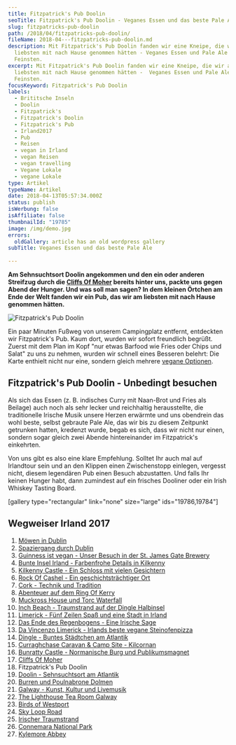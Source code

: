 ```yaml
---
title: Fitzpatrick's Pub Doolin
seoTitle: Fitzpatrick's Pub Doolin - Veganes Essen und das beste Pale Ale
slug: fitzpatricks-pub-doolin
path: /2018/04/fitzpatricks-pub-doolin/
fileName: 2018-04---fitzpatricks-pub-doolin.md
description: Mit Fitzpatrick's Pub Doolin fanden wir eine Kneipe, die wir am
  liebsten mit nach Hause genommen hätten - Veganes Essen und Pale Ale vom
  Feinsten.
excerpt: Mit Fitzpatrick's Pub Doolin fanden wir eine Kneipe, die wir am
  liebsten mit nach Hause genommen hätten -  Veganes Essen und Pale Ale vom
  Feinsten.
focusKeyword: Fitzpatrick's Pub Doolin
labels:
  - Brititsche Inseln
  - Doolin
  - Fitzpatrick's
  - Fitzpatrick's Doolin
  - Fitzpatrick's Pub
  - Irland2017
  - Pub
  - Reisen
  - vegan in Irland
  - vegan Reisen
  - vegan travelling
  - Vegane Lokale
  - vegane Lokale
type: Artikel
typeName: Artikel
date: 2018-04-13T05:57:34.000Z
status: publish
isWerbung: false
isAffiliate: false
thumbnailId: "19785"
image: /img/demo.jpg
errors:
  oldGallery: article has an old wordpress gallery
subTitle: Veganes Essen und das beste Pale Ale
  
---
```


**Am Sehnsuchtsort Doolin angekommen und den ein oder anderen Streifzug durch
die [Cliffs Of Moher](/2018/04/cliffs-of-moher/) bereits hinter uns, packte uns
gegen Abend der Hunger. Und was soll man sagen? In dem kleinen Örtchen am Ende
der Welt fanden wir ein Pub, das wir am liebsten mit nach Hause genommen
hätten.**

![Fitzpatrick's Pub Doolin](http://cardamonchai.com/wp-content/uploads/2018/02/26373194158_ab65204817_z-300x400.jpg)

Ein paar Minuten Fußweg von unserem Campingplatz entfernt, entdeckten
wir Fitzpatrick's Pub. Kaum dort, wurden wir sofort freundlich begrüßt. Zuerst
mit dem Plan im Kopf "nur etwas Barfood wie Fries oder Chips und Salat" zu uns
zu nehmen, wurden wir schnell eines Besseren belehrt: Die Karte enthielt nicht
nur eine, sondern gleich mehrere [vegane Optionen](/category/vegan-2/rezepte/).

## Fitzpatrick's Pub Doolin - Unbedingt besuchen

Als sich das Essen (z. B. indisches Curry mit Naan-Brot und Fries als Beilage)
auch noch als sehr lecker und reichhaltig herausstellte, die traditionelle
Irische Musik unsere Herzen erwärmte und uns obendrein das wohl beste, selbst
gebraute Pale Ale, das wir bis zu diesem Zeitpunkt getrunken hatten, kredenzt
wurde, begab es sich, dass wir nicht nur einen, sondern sogar gleich zwei Abende
hintereinander im Fitzpatrick's einkehrten.

Von uns gibt es also eine klare Empfehlung. Solltet Ihr auch mal auf Irlandtour
sein und an den Klippen einen Zwischenstopp einlegen, vergesst nicht, diesem
legendären Pub einen Besuch abzustatten. Und falls Ihr keinen Hunger habt, dann
zumindest auf ein frisches Dooliner oder ein Irish Whiskey Tasting Board.

[gallery type="rectangular" link="none" size="large" ids="19786,19784"]

## Wegweiser Irland 2017

1.  [Möwen in Dublin](/2017/10/moewen-in-dublin/)
1.  [Spaziergang durch Dublin](/2017/10/kleiner-spaziergang-durch-dublin/)
1.  [Guinness ist vegan - Unser Besuch in der St. James Gate Brewery](/2017/10/guinness-ist-vegan-brauerei-besuch/)
1.  [Bunte Insel Irland - Farbenfrohe Details in Kilkenny](/2017/11/kilkenny-bunte-insel-irland/)
1.  [Kilkenny Castle - Ein Schloss mit vielen Gesichtern](/2017/11/kilkenny-castle/)
1.  [Rock Of Cashel - Ein geschichtsträchtiger Ort](/2017/11/rock-of-cashel/)
1.  [Cork - Technik und Tradition](/2017/12/cork/)
1.  [Abenteuer auf dem Ring Of Kerry](/2018/01/ring-of-kerry/)
1.  [Muckross House und Torc Waterfall](/2018/02/muckross-house-und-torc-waterfall-irland/)
1.  [Inch Beach - Traumstrand auf der Dingle Halbinsel](/2018/02/lieblingsstrand-inch-beach/)
1.  [Limerick - Fünf Zeilen Spaß und eine Stadt in Irland](/2018/02/limerick/)
1.  [Das Ende des Regenbogens - Eine Irische Sage](/2018/02/das-ende-des-regenbogens/)
1.  [Da Vincenzo Limerick - Irlands beste vegane Steinofenpizza](/2018/03/da-vincenzo-limerick/)
1.  [Dingle - Buntes Städtchen am Atlantik](/2018/03/dingle/)
1.  [Curraghchase Caravan &amp; Camp Site - Kilcornan](/2018/03/curraghchase-caravan-camp-site/)
1.  [Bunratty Castle - Normanische Burg und Publikumsmagnet](/2018/03/bunratty-castle/)
1.  [Cliffs Of Moher](/2018/04/cliffs-of-moher/)
1.  Fitzpatrick's Pub Doolin
1.  [Doolin - Sehnsuchtsort am Atlantik](/2018/04/doolin/)
1.  [Burren und Poulnabrone Dolmen](/2018/04/poulnabrone-dolmen-burren/)
1.  [Galway - Kunst, Kultur und Livemusik](/2018/04/galway/)
1.  [The Lighthouse Tea Room Galway](/2018/05/the-lighthouse-tea-room-galway/)
1.  [Birds of Westport](/2018/05/birds-of-westport/)
1.  [Sky Loop Road](/2018/05/sky-loop-road-clifden/)
1.  [Irischer Traumstrand](/2018/05/irischer-traumstrand/)
1.  [Connemara National Park](/2018/05/connemara-national-park/)
1.  [Kylemore Abbey](/2018/05/kylemore-abbey/)

  